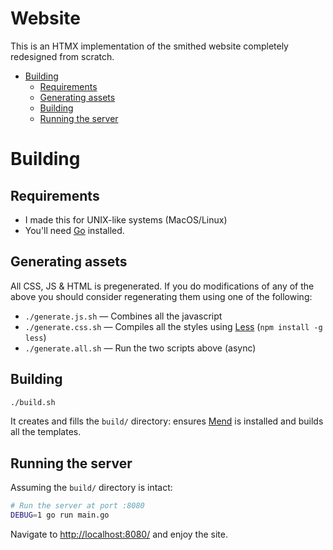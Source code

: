 # Website

This is an HTMX implementation of the smithed website completely redesigned from scratch.

<!-- vim-markdown-toc GFM -->

* [Building](#building)
    * [Requirements](#requirements)
    * [Generating assets](#generating-assets)
    * [Building](#building-1)
    * [Running the server](#running-the-server)

<!-- vim-markdown-toc -->

# Building

## Requirements

- I made this for UNIX-like systems (MacOS/Linux)
- You'll need [Go](https://go.dev/) installed.

## Generating assets

All CSS, JS & HTML is pregenerated. If you do modifications of any of the above you should consider regenerating them using one of the following:

- `./generate.js.sh` — Combines all the javascript
- `./generate.css.sh` — Compiles all the styles using [Less](https://lesscss.org/) (`npm install -g less`)
- `./generate.all.sh` — Run the two scripts above (async)

## Building

```bash
./build.sh
```

It creates and fills the `build/` directory: ensures [Mend](https://github.com/bbfh-dev/mend) is installed and builds all the templates.

## Running the server

Assuming the `build/` directory is intact:

```bash
# Run the server at port :8080
DEBUG=1 go run main.go
```

Navigate to [http://localhost:8080/](http://localhost:8080/) and enjoy the site.
